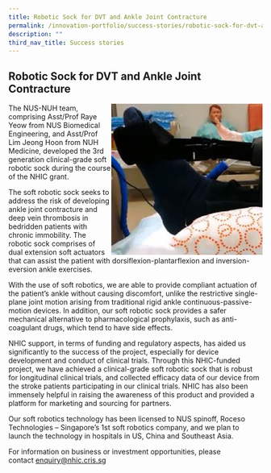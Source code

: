 ```yaml
---
title: Robotic Sock for DVT and Ankle Joint Contracture
permalink: /innovation-portfolio/success-stories/robotic-sock-for-dvt-and-ankle-joint-contracture/
description: ""
third_nav_title: Success stories
---
```

Robotic Sock for DVT and Ankle Joint Contracture
------------------------------------------------

<img src="/images/Technology%20Portfolio/Success%20Stories/Robotic%20Sock%20for%20DVT/success_roboticsock.jpg" style="width:300px" align="right">

The NUS-NUH team, comprising Asst/Prof Raye Yeow from NUS Biomedical Engineering, and Asst/Prof Lim Jeong Hoon from NUH Medicine, developed the 3rd generation clinical-grade soft robotic sock during the course of the NHIC grant.

The soft robotic sock seeks to address the risk of developing ankle joint contracture and deep vein thrombosis in bedridden patients with chronic immobility. The robotic sock comprises of dual extension soft actuators that can assist the patient with dorsiflexion-plantarflexion and inversion-eversion ankle exercises.

With the use of soft robotics, we are able to provide compliant actuation of the patient’s ankle without causing discomfort, unlike the restrictive single-plane joint motion arising from traditional rigid ankle continuous-passive-motion devices. In addition, our soft robotic sock provides a safer mechanical alternative to pharmacological prophylaxis, such as anti-coagulant drugs, which tend to have side effects.

NHIC support, in terms of funding and regulatory aspects, has aided us significantly to the success of the project, especially for device development and conduct of clinical trials. Through this NHIC-funded project, we have achieved a clinical-grade soft robotic sock that is robust for longitudinal clinical trials, and collected efficacy data of our device from the stroke patients participating in our clinical trials. NHIC has also been immensely helpful in raising the awareness of this product and provided a platform for marketing and sourcing for partners.

Our soft robotics technology has been licensed to NUS spinoff, Roceso Technologies – Singapore’s 1st soft robotics company, and we plan to launch the technology in hospitals in US, China and Southeast Asia.

For information on business or investment opportunities, please contact&nbsp;[enquiry@nhic.cris.sg](mailto:enquiry@nhic.cris.sg)
